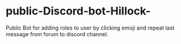 # public-Discord-bot-Hillock-
 Public Bot for adding roles to user by clicking emoji and repeat last message from forum to discord channel.
